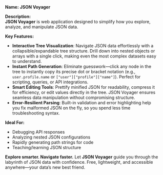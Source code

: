 **Name:** **JSON Voyager**

**Description:**  
**JSON Voyager** is web application designed to simplify how you explore, analyze, and manipulate JSON data.

**Key Features:**

- **Interactive Tree Visualization**: Navigate JSON data effortlessly with a collapsible/expandable tree structure. Drill down into nested objects or arrays with a single click, making even the most complex datasets easy to understand.
- **Instant Path Generation**: Eliminate guesswork—click any node in the tree to instantly copy its precise dot or bracket notation (e.g., `user.profile.name` or `["user"]["profile"]["name"]`). Perfect for scripting, queries, or API integrations.
- **Smart Editing Tools**: Prettify minified JSON for readability, compress it for efficiency, or edit values directly in the tree. JSON Voyager ensures seamless data manipulation without compromising structure.
- **Error-Resilient Parsing**: Built-in validation and error highlighting help you fix malformed JSON on the fly, so you spend less time troubleshooting syntax.

**Ideal For:**

- Debugging API responses
- Analyzing nested JSON configurations
- Rapidly generating path strings for code
- Teaching/learning JSON structure

**Explore smarter. Navigate faster.** Let **JSON Voyager** guide you through the labyrinth of JSON data with confidence. Free, lightweight, and accessible anywhere—your data’s new best friend.
